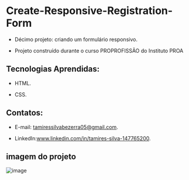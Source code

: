 # Create-Responsive-Registration-Form

 - Décimo projeto: criando um formulário responsivo.
  
 - Projeto construído durante o curso PROPROFISSÃO do Instituto PROA
   
   
## Tecnologias Aprendidas:
 - HTML.
   
 - CSS.

## Contatos:
 - E-mail: tamiressilvabezerra05@gmail.com.
   
 - LinkedIn:www.linkedin.com/in/tamires-silva-147765200.

    
    
## imagem do projeto

![image](https://github.com/tamiressil/Create-Responsive-Registration-Form/assets/163886976/3b8fc27d-1fe6-4967-9d7c-fca93957a152)







